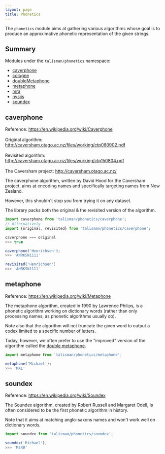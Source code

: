 ```yaml
---
layout: page
title: Phonetics
---
```


The `phonetics` module aims at gathering various algorithms whose goal is to produce an approximative phonetic representation of the given strings.

## Summary

Modules under the `talisman/phonetics` namespace:

* [caverphone](#caverphone)
* [cologne](#cologne)
* [doubleMetaphone](#double-metaphone)
* [metaphone](#metaphone)
* [mra](#mra)
* [nysiis](#nysiis)
* [soundex](#soundex)

<h2 id="caverphone">caverphone</h2>

<span class="marginnote">
  Reference: <a href="https://en.wikipedia.org/wiki/Caverphone">https://en.wikipedia.org/wiki/Caverphone</a><br><br>
</span>

<span class="marginnote">
  Original algorithm: <a href="http://caversham.otago.ac.nz/files/working/ctp060902.pdf">http://caversham.otago.ac.nz/files/working/ctp060902.pdf</a><br><br>
</span>

<span class="marginnote">
  Revisited algorithm: <a href="http://caversham.otago.ac.nz/files/working/ctp150804.pdf">http://caversham.otago.ac.nz/files/working/ctp150804.pdf</a><br><br>
</span>

<span class="marginnote">
  The Caversham project: <a href="http://caversham.otago.ac.nz/">http://caversham.otago.ac.nz/</a>
</span>

The caverphone algorithm, written by David Hood for the Caversham project, aims at encoding names and specifically targeting names from New Zealand.

However, this shouldn't stop you from trying it on any dataset.

The library packs both the original & the revisited version of the algorithm.

```js
import caverphone from 'talisman/phonetics/caverphone';
// Alternatively
import {original, revisited} from 'talisman/phonetics/caverphone';

caverphone === original
>>> true

caverphone('Henrichsen');
>>> 'ANRKSN1111'

revisited('Henrichsen')
>>> 'ANRKSN1111'
```

<div id="caverphone-original-mount"></div>
<div id="caverphone-revisited-mount"></div>

<h2 id="metaphone">metaphone</h2>

<span class="marginnote">
  Reference: <a href="https://en.wikipedia.org/wiki/Metaphone">https://en.wikipedia.org/wiki/Metaphone</a>
</span>

The metaphone algorithm, created in 1990 by Lawrence Philips, is a phonetic algorithm working on dictionary words (rather than only processing names, as phonetic algorithms usually do).

Note also that the algorithm will not truncate the given word to output a codex limited to a specific number of letters.

Today, however, we often prefer to use the "improved" version of the algorithm called the [double metaphone](#double-metaphone).

```js
import metaphone from 'talisman/phonetics/metaphone';

metaphone('Michael');
>>> 'MXL'
```

<div id="metaphone-mount"></div>

<h2 id="soundex">soundex</h2>

<span class="marginnote">
  Reference: <a href="https://en.wikipedia.org/wiki/Soundex">https://en.wikipedia.org/wiki/Soundex</a>
</span>

The Soundex algorithm, created by Robert Russell and Margaret Odell, is often considered to be the first phonetic algorithm in history.

Note that it aims at matching anglo-saxons names and won't work well on dictionary words.

```js
import soundex from 'talisman/phonetics/soundex';

soundex('Michael');
>>> 'M240'
```

<div id="soundex-mount"></div>

<script src="{{ site.baseurl }}/assets/dist/phonetics.js"></script>
